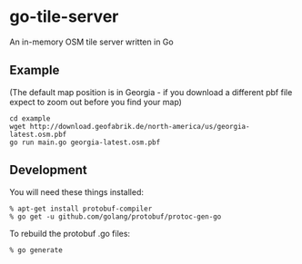 # go-tile-server

An in-memory OSM tile server written in Go

## Example

(The default map position is in Georgia - if you download a different pbf file expect to zoom out before you find your map)

    cd example
    wget http://download.geofabrik.de/north-america/us/georgia-latest.osm.pbf
    go run main.go georgia-latest.osm.pbf

## Development

You will need these things installed:

    % apt-get install protobuf-compiler
    % go get -u github.com/golang/protobuf/protoc-gen-go

To rebuild the protobuf .go files:

    % go generate
